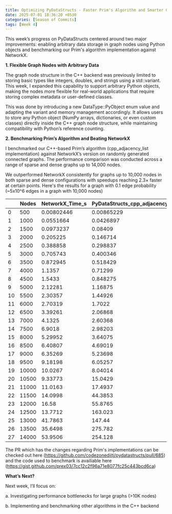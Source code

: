 ```yaml
---
title: Optimizing PyDataStructs - Faster Prim's Algorithm and Smarter Graph Nodes
date: 2025-07-01 18:36:20 +0530
categories: [Season of Commits]
tags: [Week 4]
---
```


This week’s progress on PyDataStructs centered around two major improvements: enabling arbitrary data storage in graph nodes using Python objects and benchmarking our Prim's algorithm implementation against NetworkX.

**1.  Flexible Graph Nodes with Arbitrary Data**

The graph node structure in the C++ backend was previously limited to storing basic types like integers, doubles, and strings using a std::variant. This week, I expanded this capability to support arbitrary Python objects, making the nodes more flexible for real-world applications that require storing complex metadata or user-defined classes.

This was done by introducing a new DataType::PyObject enum value and adapting the variant and memory management accordingly. It allows users to store any Python object (NumPy arrays, dictionaries, or even custom classes) directly inside the C++ graph node structure, while maintaining compatibility with Python’s reference counting.

**2. Benchmarking Prim’s Algorithm and Beating NetworkX**

I benchmarked our C++-based Prim’s algorithm (cpp_adjacency_list implementation) against NetworkX’s version on randomly generated connected graphs. The performance comparison was conducted across a range of sparse and dense graphs up to 14,000 nodes.

We outperformed NetworkX consistently for graphs up to 10,000 nodes in both sparse and dense configurations with speedups reaching 2.3× faster at certain points. Here's the results for a graph with 0.1 edge probability (~5x10^6 edges in a graph with 10,000 nodes)

|    |   Nodes |   NetworkX_Time_s |   PyDataStructs_cpp_adjacency_list_Time_s |    ratio |
|----|---------|-------------------|-------------------------------------------|----------|
|  0 |     500 |        0.00802446 |                                0.00865229 | 0.927437 |
|  1 |    1000 |        0.0551664  |                                0.0426897  | 1.29227  |
|  2 |    1500 |        0.0973237  |                                0.08409    | 1.15737  |
|  3 |    2000 |        0.205225   |                                0.146714   | 1.39882  |
|  4 |    2500 |        0.388858   |                                0.298837   | 1.30124  |
|  5 |    3000 |        0.705743   |                                0.400346   | 1.76283  |
|  6 |    3500 |        0.872945   |                                0.518429   | 1.68383  |
|  7 |    4000 |        1.1357     |                                0.71299    | 1.59287  |
|  8 |    4500 |        1.5433     |                                0.848275   | 1.81934  |
|  9 |    5000 |        2.12281    |                                1.16875    | 1.81631  |
| 10 |    5500 |        2.30357    |                                1.44926    | 1.58948  |
| 11 |    6000 |        2.70319    |                                1.7022     | 1.58806  |
| 12 |    6500 |        3.39261    |                                2.06868    | 1.63998  |
| 13 |    7000 |        4.1325     |                                2.60368    | 1.58718  |
| 14 |    7500 |        6.9018     |                                2.98203    | 2.31447  |
| 15 |    8000 |        5.29952    |                                3.64075    | 1.45561  |
| 16 |    8500 |        6.40807    |                                4.69019    | 1.36627  |
| 17 |    9000 |        6.35269    |                                5.23698    | 1.21304  |
| 18 |    9500 |        9.18198    |                                6.05257    | 1.51704  |
| 19 |   10000 |       10.0267     |                                8.04014    | 1.24708  |
| 20 |   10500 |        9.33773    |                               15.0429     | 0.620741 |
| 21 |   11000 |       11.0163     |                               17.4937     | 0.629731 |
| 22 |   11500 |       14.0998     |                               44.3853     | 0.317668 |
| 23 |   12000 |       16.58       |                               55.8765     | 0.296726 |
| 24 |   12500 |       13.7712     |                              163.023      | 0.084474 |
| 25 |   13000 |       41.7863     |                              147.44       | 0.283412 |
| 26 |   13500 |       35.6498     |                              275.782      | 0.129268 |
| 27 |   14000 |       53.9506     |                              254.128      | 0.212297 |

The PR which has the changes regarding Prim's implementations can be checked out here (https://github.com/codezonediitj/pydatastructs/pull/685) and the code used to benchmark is availiable here (https://gist.github.com/prex03/7cc12c2f96a71e8077fc25c443bcd6ca)

**What’s Next?**

Next week, I’ll focus on:

a. Investigating performance bottlenecks for large graphs (>10K nodes)

b. Implementing and benchmarking other algorithms in the C++ backend
